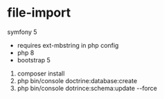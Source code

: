 # file-import
symfony 5


- requires ext-mbstring in php config
- php 8
- bootstrap 5

1. composer install
2. php bin/console doctrine:database:create
3. php bin/console dotrince:schema:update --force
